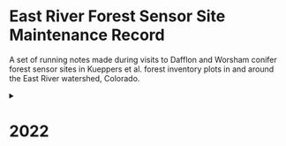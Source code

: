 # East River Forest Sensor Site Maintenance Record

A set of running notes made during visits to Dafflon and Worsham conifer forest sensor sites 
in Kueppers et al. forest inventory plots in and around the East River watershed, Colorado.

<details>
    <summary>
        <h1>2022</h1>
    </summary>
<p>

## 9/24/22
### XX-CAR3
Arrived: NA  
Exited: NA  
Personnel: Worsham  

#### Site note
More animal damage. Elk seem to be rubbing against snow DTPs and bending them over. Elk hair caught in the tape/jars. Had to replace a bunch of stuff... 

#### Soil VWC
Data download OK. Mostly NA for EC at all depths. The rest of the record is complete.

#### Snow DTP
D85B15 (labeled EF5CC0 on jar)  
Dead. Removed. 

D58924  
Replaced D85B15. Data download OK, appears to be fully functional. Took GTG measurements. 

FD8114  
Removed from alongside D85B15, as it is no longer needed. Used to replace soil DTP E7100F, which had animal damage and was dead and full of water.

F4338C  
Straightened rebar and gently straightened probe. Data download OK until 9/3/2022. Reset, then downloaded again and retrieved complete record. Appears fully functional after full erase and reset.

#### Soil DTP
CAD062  
Data download OK. Complete record

E7100F  
Jar full of water, logger dead. Saved logger to try to retrieve data. Not essential, as we'd already gotten winter/snowmelt values off the logger in June. Replaced with FD8114. 

FD8114  
Removed from alongside D85B15, as it is no longer needed. Used to replace soil DTP E7100F.

#### Air T/RH
Data download OK. Complete record. Relaunched at 16:00 MT.

### SG-SWR1
Arrived: 12:10  
Exited: 13:00  
Personnel: Worsham, Wainwright  

#### Site note
Clear day. Soil still damp from storms earlier in the week. No major changes since June, except animal damage to jar of D00829. No issues with sensors themselves. 

#### Soil VWC
Data downloaded successfully. Complete record for all columns, except for EC at A30 and B30, which were outside reasonable range. Battery 100%.

#### Snow DTP
E3C6D1  
Data downloaded successfully. Complete record. Took GTG and GTZ measurements.

D00829  
Data downloaded successfully. Complete record. Took GTG and GTZ measurements. Replaced jar due to animal damage, but kept same logger in place. Logger and electronics all OK. 

#### Soil DTP
E56385  
Data downloaded successfully. Complete record
GTG: 11.5 cm

E94751  
Data downloaded successfully. Complete record.
GTG: 17.2 cm

#### Air T/RH
Data downloaded successfully. Data all OK. Relaunched. 

### SG-NES1
Arrived: 09:50  
Exited: 11:00  
Personnel: Worsham, Wainwright  

#### Site note
Site in decent shape. No major changes since August. Replaced one snow probe and straightened the other. Did not install 1.0 m probe along T-post, though maybe should have... 

#### Soil VWC
Data download OK. Battery was quite low. Suspect it was not receiving enough light. Removed logger and remounted to face more S. Also added new batteries. Seemed to be charging OK during the time we were there.

#### Snow DTP
E19F988  
Replaced F3F4B3, which had been removed in July. Launched at 11:00 MT. Data download OK, appears to be fully functional. Measured gland-to-ground and -zipties. 

D15344  
Straightened rebar and gently straightened probe. Appears to be fully functional. Data download OK. Complete record post-straightening. Measured GTG (=161 cm).

#### Soil DTP
D1E4DD
Data download OK. Complete record. 

FF10A3
Data download OK. Complete record. 

#### Air T/RH
Data download OK. Relaunched.

### XX-PLN2
Arrived: 07:45  
Exited: 08:15  
Personnel: Worsham  
Sensor data download and maintenance. 

#### Site note
Site in good shape. No major changes since June. Replaced HOBO Air T/RH with new setup. 

#### Soil VWC
Data download OK. Complete record, except for some NA at port 4. 

#### Snow DTP
FD3BC1  
Data download OK. Complete record.

EF707A  
Data download OK. Complete record.

#### Soil DTP
FF3475  
Data download OK. Complete record.

EF707A  
Data download OK. Complete record

#### Air T/RH
Replaced sensor with 21167386 using new mount. Measured sensor top to ground (= 174 cm). Launched logger at 0800. Functional. Downloaded old data from prior installation. 

## 9/23/22
### ER-APU1
Arrived: 16:25  
Exited: 17:45  
Personnel: Worsham, Wainwright, Wielandt  

#### Site note
No major changes since July. Removed broken sensors and replaced. 

#### Soil VWC
Data download OK. NA for EC values at several depths. 

#### Snow DTP
EEBFB0  
Straightened rebar and gently straightened probe. Data download OK with complete record at all sensors. Appears to be in good working order. 

E8DC95  
Dead. Removed. 

C158AF  
Replaced E8DC95. Has two dead sensors at bottom. Took gland-to-ground and -ziptie measurements.

C0AF01  
1.0 m probe added along T-post. Took gland-to-ground and -ziptie measurements.

#### Soil DTP
Did not replace F75D82 or F460C6, both of which were dead and had been removed in June/July. 

#### Air T/RH
Reinstalled sensor after splicing wires at home, using new mount. Relaunched. Device status OK, appears to be in good working order.

## 9/21/22
### SR-PVG1
Arrived: NA  
Exited: NA  
Personnel: Worsham  

#### Site note
No major changes since August. Removed broken soil and snow DTPs but didn't replace. Added a new 1.0 m snow probe along T-post. 

#### Soil VWC
Data download OK. Complete record, except no EC at port 4.

#### Snow DTP
F7C1A1  
Dead. Removed. Left rebar with PVC on top in case we want to replace later. 

DA9321  
1.0 m probe added along T-post. Took gland-to-ground and -ziptie measurements. Set logging frequency to 15 min. Launched at 13:52 MT. Data download OK, complete record. 

#### Soil DTP
CB6D40  
Dead, couldn't straighten. Logger still functional. Removed.

#### Air T/RH
Data download OK. Complete record. Launched logger at 14:00 MT. 

### ER-BME1
Arrived: NA  
Exited: NA  
Personnel: Worsham  

#### Site note
HOBO cables destroyed, otherwise OK. Field-spliced HOBO cables. Replaced a few previously removed sensors. Cool, clear. No animals this time around... 

#### Soil VWC
Data download OK. Complete record. Battery OK. 

#### Snow DTP
EDAD8A  
Added to replace snow DTP probes extracted in August. Data download OK. Left rebar and PVC at other site, in case we want to replace the second later. Measured gland-to-ground and -zipties. 

EC94AF  
1.0 m probe added along T-post. Data downloaded OK. Sampling frequency set to 15 min. 

### Soil DTP
C61168  
Died in 5/2022, apparently. Removed and did not replace. GTG=3.7 cm.

E2729C  
Data downloaded OK. Complete record. GTG=1.2 cm.

### ER-APL1
Arrived: 08:00  
Exited: 08:45  
Personnel: Worsham  

#### Site note
No major change since August. No sensor replacements. No reset on any sensors. 

#### Soil VWC
Data download OK. Complete record. Infrastructure in good shape. Battery OK.

#### Snow DTP
D61896  
Data download OK. Complete record at all probes.

C89BC2  
Data download OK. Complete record at all probes. Reset clock, as it was off by >2 minutes.

#### Soil DTP
F6F387  
Data download OK. Complete record at all probes. GTG = -1.0 cm.

CCE749  
Removed in August. Did not replace. 

#### Air T/RH
Could not connect to logger to check status or download data. No obvious damage to logger, battery seemed in good shape. Could have just been a fluke. Didn't have a replacement so just left in place. Will try to get data again in spring...

## 9/16/22
### CC-CVS1
Arrived: NA  
Exited: NA  
Personnel: Worsham  

#### Site note
Several more sensors damaged since August. Repaired and/or removed. 

#### Soil VWC
Animal damage caused cables to become unplugged at Ports 2, 4, 5, and 6. Plugged them back in and tightened housing screws, further secured cables and conduit with electrical tape. Data download OK but missing values from unplugged ports from 6/27/22.

#### Snow DTP
F3EA86  
Died about halfway down. Removed. Straightened rebar. Replaced with E029EE (1.8 m) on same rebar. 

D2AA3B  
Attempted to straighten gently, but probe broke. Removed whole setup including rebar. 

DBD0B2  
0.8 m probe added along T-Post. Took gland-to-ground and -ziptie measurements. Set to 15 minute logging interval. Data download OK.

#### Soil DTP
F93464  
Initial data download problematic. Full reset and download proceeded OK. 

## 9/15/22
### ER-GT1
Arrived: 13:30  
Exited: 14:25  
Personnel: Worsham  

#### Site note
Some elk hair evident on snow probe D1AB1B, and slight bend. Soil probe C5E3E8 dead. Otherwise, sensors generally in good shape. Replaced snow probe FC5299, which had been removed 8/6/22. Measured gland to ground and gland to ziptie distances. Measured gland to ground on soil probes. On D1AB1B, measured gland to ground distance (155.3 cm) and reset ziptie heights (10, 34, 70, 110, 140 cm) and tightened zipties. Retrieved data from soil VWC, soil and snow probes. Replaced mounting hardware for HOBO Air T/RH but didn't pull data, as it had just been done. 

#### Soil VWC
Data downloaded successfully. Valid values in all columns. 

#### Snow DTP
CA177F  
Started today. Data downloaded successfully. Complete record.  

D1AB1B  
Data downloaded successfully. Bent gently back to upright. 

- GTG: 155.3 cm
- GTZ1: 10 cm
- GTZ2: 34 cm
- GTZ3: 70 cm
- GTZ4: 110 cm
- GTZ5: 140 cm

#### Soil DTP
C50CF1  
Data downloaded successfully. Complete record.  
GTG = 2.8 cm

C5E3E8  
Removed due to animal damage. Died on 7/5/22. Replaced with F408C9.  

F408C9  
Data downloaded successfully.  
GTG: 2.3 cm


## 8/17/22
### XX-CAR3
Personnel: Worsham, Sewanee  
Animal damage to sensor site: likely bear, based on nature of damage and multiple piles of bear scat. Cables had pulled out of ports 3,5,6 in the soil moisture logger. Plugged them back in. Tooth marks in conduit. Snow probe D85B15 was pushed over sometime since June, when it had been in fine condition. Consider removing snow and soil DTPs in summer. 

## 8/16/22
### ER-APL1
Personnel: Worsham  
Extracted broken soil DTP array CCE749. Animal stepped on the jar at some point this summer and it shattered. Logger wires severed, logger cracked, battery displaced. Removed all logger components, shards of plastic, probe, and batteries. 

## 8/11/22
### SG-NES1
Personnel: Worsham  
Reinstalled HOBO T/RH sensor with new mount. Oriented S. Device status OK. Measured ground to sensor top distance (= 168.5 cm). 

## 8/10/22
### SR-PVG1
Personnel: Worsham, Powell MT, Ramsey W  
Reinstalled HOBO T/RH sensor with new mount. Restarted logger at 10:00. Measured distance from ground to sensor top (= 154.5 cm). Straightened T-post and stabilized with rocks and boulders at base.

## 8/8/22
### ER-BME1
Personnel: Worsham, Powell T, Powell MT, Sewanee  
Extracted both broken snow DTP arrays (F9D042 and E0DE04). Left rebar and broken ends of PVC to cover rebar. Reinstalled HOBO T/RH sensor with new mount. Restarted logger at 13:30. Measured distance from ground to sensor bottom (= 157 cm). Measured GTG distance on C61168 (=3.2 cm)

## 8/7/22
### ER-GT1
Personnel: Worsham, Powell T, Powell MT, Sewanee  
Extracted snow DTP array FC5299. Removed full probe, PVC, and rebar. Bite marks on jar; jar substantially off-angle from probe, and logger and batteries were on the ground, with broken battery terminal. Cap missing, water in jar. 

## 7/19/22
### SG-NES1
Personnel: Worsham, Henderson A, Peterson A  
Extracted snow DTP array F3F4B3, but left rebar and broken end of PVC to cover it. Measured gland-to-ground on soil DTP array D1E4DD, which had been under snow in June. 
GTG: 3.4 cm. 

## 7/17/22
### ER-APU1
Personnel: Worsham, Henderson A, Peterson A  
Extracted both broken soil DTP arrays: F75D82 and F460C6. Removed probes and zip ties, but left rebar and broken ends of PVC to cover it. 

## 7/14/22
### SR-PVG1
Personnel: Worsham, Kaufman E  
Extracted broken snow probe D0E2CF. Removed rebar and probe and half of the broken PVC. Left second half of PVC in place to mark the hole where the probe had been. Extracted broken soil probe F69C60.

## 7/12/22
### CC-CVS1
Personnel: Worsham  
Extracted dead soil probe CD187B.

## 6/15/22
### CC-CVS1
Arrived: 07:55  
Exited: 08:15  
Personnel: Worsham  

#### Site note
Site seems dry. 0% snow. Soil surface is dry. Took gland-to-ground and other measurements for all sensors. Sensor site in comparatively good condition. Most snow and soil sensors bent, but still functional, except for CD187B, which was dead after 1/18/2022.

#### Soil VWC/T/C
Data downloaded successfully. All sensors functional. Cable was disconnected from Port 6 starting 10/08/2021, so no data for B60. Bite marks were evident on the logger housing. Some EC values were NA at A10, B10, B60.

#### Air T/RH
Sensor and mount in good condition. Data downloaded successfully. Complete record. Did not replace mount. Measured distance from ground to top of sensor. 
Sensor top to ground = 177.5 cm

#### Snow DTP
F3EA86  
Data downloaded successfully. Complete record in all columns. Mild warp, bent downhill.

- GTG: 165.7 cm 
- GTHorz: 146.2 cm
- GTG along probe: 159.4 cm
- GTZ1: 5.2 cm 
- GTZ2: 24.7 cm
- GTZ3: 94.7 cm 
- GTZ4: 106.1 cm 
- GTZ5: 144.9 cm 
- Bend angle: 3º
- Bend direction: 295º  

D2AA3B  
Data downloaded successfully. Complete record in all columns. Probe severely bent downhill. PVC broken at top of rebar. Top of PVC in contact with ground. Probe otherwise functional, so left in place.   

- GTG: 30.5 cm
- GTHorz: 10.5 cm
- GTG along probe: 177.5 cm
- GTZ1: 8.0 cm 
- GTZ2: 29.0 cm
- GTZ3: 70.5 cm 
- GTZ4: 133.8 cm 
- GTZ5: 171.3 cm 
- Gland to apex of bend: 82.8 cm
- Ground to apex of bend (to sloped ground): 69.5 cm
- Ground to apex of bend (orthogonal to probe-ground interface): 67.0 cm
- Bend angle: 144º
- Bend direction: 0º 

#### Soil DTP
CD187B  
Data downloaded successfully. 127s at all locations below logger from 1/18/2022. Severe bend, broken probe.

- GTG: 15.5 cm
- GTG along probe: 20 cm
- Vertical section length: 7.0 cm
- Bend 1 length: 10.8 cm
- Bend 2 to gland length: 2.4 cm

F9E464  
Data download successful. Complete record in all columns. Mild warp, bent downhill. 

- GTG: 17.2 cm
- GTG along probe: 18.3 cm
- Vertical section length: 7.8 cm 
- Bend 1 to gland length: 10.5 cm 

### SG-SWR1
Relaunched HOBO air T/RH logger, having forgotten to do so on 6/9/21. Sampling begins at 13:00. 

### SG-NES1
Arrived: 11:10  
Exited: 11:55  
Personnel: Worsham, Kueppers  

#### Snow DTP
F3F4B3  
Dead probe. Logger OK. Bent downslope. PVC broken at top of rebar.  

- GTG: 96.0 cm
- GTHorz: 58.0 cm
- GTG along probe: 160.5 cm
- GTZ1: 9.0 cm 
- GTZ2: 33.5 cm
- GTZ3: 102.5 cm 
- GTZ4: 132.5 cm 
- GTZ5: 151.5 cm
- Ground to apex of bend (orthogonal to probe-ground interface): 88 cm
- Upright section bend angle: 19º
- Bent section bend angle: 132º
- Bend direction: 30º

D15344  
Data download successful. Probe and logger in good condition, although with a mild bend downslope. 

- GTG: 170.9 cm
- GTHorz: 142.1 cm2
- GTG along probe: 162.5 cm
- GTZ1: 6.5 cm 
- GTZ2: 32.0 cm
- GTZ3: 71.0 cm 
- GTZ4: 131.2 cm 
- GTZ5: 149.2 cm
- Bend angle: 29º
- Bend direction: 28º

#### Soil DTP
FF10A3  
Data downloaded successfully. Complete record, reasonable values in all columns. Probe and logger in good condition.  
GTG: 0 cm

D1E4DD  
Data downloaded succesfully. Complete record, reasonable values in all columns. Still under snow. No GTG measurement, no photo.

## 6/14/22
### ER-APU1
Arrived: 10:40  
Exited: 11:25  
Personnel: Worsham, Fauteux  

#### Site note
Site appears dry, 0% snow at date of visit. Sensor site in comparatively good condition. Snow probes have a slight downhill lean, but no breaks or bends impacting data transmission. Soil probes are both warped and damaged, likely a result of snow heave. HOBO radiation shield mount broken and wires damaged. No evidence of animal interaction. Replaced broken zip ties on conduit and T-post.

#### Soil VWC/T/C
Data downloaded successfully. Data appear reasonable. Some NAs for EC at A30 and B60.

#### Air T/RH
Data corrupt. Retrieved only a single, implausible reading from August 2021 (before October installation…). HOBO radiation shield mount broken. Removed the whole system for data retrieval, repair and reinstallation in July. 

#### Snow DTP
E8DC95  
Data all OK. Probe bent downslope, otherwise in good condition. Measurements in sensor status spreadsheet.

EEBFB0  
Data all OK. Probe bent downslope, otherwise in good condition. Measurements in sensor status spreadsheet.

#### Soil DTP
F75D82  
Probe severely warped below logger housing and along probe length. 127 at all locations below logger from 04/07/2022. Measurements in sensor status spreadsheet.

F460C6  
Complete data for logger and first sensor along probe. 127 at all locations below first sensor from 02/08/2022. Measurements in sensor status spreadsheet.

## 6/13/22
### SR-PVG1
Arrived: NA  
Exited: NA  
Personnel: Worsham, Fauteux  

#### Site note
30% snow in plot, but no snow in contact with sensors. Snow and soil probes severely bent. One soil probe bent cross-slope, suggesting animal damage (maybe cattle stepped on it). One snow probe’s PVC support broken above rebar.

#### Soil VWC/T/C
Data downloaded successfully and appear complete and reasonable. Battery dropped to 0% in Jan/Feb, likely due to total snow cover.

#### Air T/RH
Data downloaded successfully. Data all OK. HOBO radiation shield mount broken. Removed the whole system for repair and reinstallation in July.

#### Snow DTP
F7C1A1  
Data downloaded successfully. Data all OK. Probe slightly bent downslope.  

DOE2CF  
Data for logger and first 13 probe locations OK. 127 for locations 14–on after 05/07/2022.

#### Soil DTP
CB6D40  
Data all OK. Probe bent cross-slope below gland.  

F69C60  
127 for all locations below gland after 01/12/2022. Probe severely bent below gland.  

### XX-PLN2
Arrived: 09:00 
Exited: 10:40
Personnel: Worsham, Fateux  

#### Site note
Sensor data download and maintenance. Site is generally in good shape. No bends or warps on the DTP probes. Soil looks very dry. Clear day, but somewhat smoky/hazy and light wind. 

#### Soil VWC/T/C
Data downloaded successfully. Complete record and reasonable values in all columns. Some EC values were NA at A10, B10, B60. Cables in good shape. Battery 100%. 

#### Air T/RH
Cable severed in multiple places, but infrastructure otherwise OK. Removed the whole system for repair and reinstallation in July. Measured ground to top of sensor distance.
Ground to sensor top: 177.3 cm.

#### Snow DTP
FD3BC1  
Data downloaded successfully. Data all OK. 

- GTG: 163.0 cm
- GTZ1: 10.5 cm
- GTZ2: 29.0 cm
- GTZ3: 68.5 cm 
- GTZ4: 120.0 cm 
- GTZ5: 153.0 cm
- Bend angle: NA
- Bend direction: NA

EDED77  
Data downloaded successfully. Data all OK. 

- GTG: 160.5 cm
- GTZ1: 9.7 cm
- GTZ2: 28.6 cm
- GTZ3: 80.7 cm 
- GTZ4: 119.0 cm 
- GTZ5: 150.5 cm
- Bend angle:1 NA
- Bend direction: NA 

#### Soil DTP
EF707A  
Data downloaded successfully. Data all OK.  
GTG: 1.0 cm

DOD6AE  
Data downloaded successfully. Data all OK.  
GTG 2.0 cm 

FF3475  
Data downloaded successfully. Data all OK.  
GTG: 1.0 cm

## 6/11/22
### ER-BME1
Arrived: NA  
Exited: NA  
Personnel: Worsham, Kueppers, Fauteux  

#### Site note
Site in bad shape. Both snow DPT probes broken. HOBO mount snapped and sensor+shield dangling. Clear day (T≈11ºC). 90+% snow. Access was difficult and slow—lots of postholing. Soil appears damp. All sensors exposed, although one soil probe was still partially in snow. 

#### Soil VWC/T/C
Data downloaded successfully. Data all OK. Battery 100% Logger case (Z6-12258) broken at mount points. Replaced logger with Z6-12260 and launched at 10:00. Battery 100% at launch

#### Air T/RH
Data downloaded successfully. All data OK. Radiation shield mount broken and apparatus dangling. Measured height to top of sensor while dangling (=152.1 cm). Removed the whole system for repair and reinstallation in July. Added new mount to T-post; will replace sensor next visit.

#### Snow DTP
F9D042  
Data downloaded successfully. 127s for all locations below logger after 01/01/2022.

- GTG: 109.0 cm
- GTHorz: 109.0 cm
- GTG along probe: 162 cm
- GTZ1: 8.0 cm
- GTZ2: 29.0 cm
- GTZ3: 69.0 cm 
- GTZ4: 109.0 cm 
- GTZ5: 148.0 cm
- Bend angle: 97º
- Bend direction: NA
- Ground to apex of bend: 117.0 cm
- Ground to break: 115.0 cm

E0DE04
Data downloaded successfully. 127s for all locations below logger after 12/31/2021.

- GTG: 137.0 cm
- GTHorz: 137.0 cm
- GTG along probe: 161.5 cm
- GTZ1: 6.4 cm
- GTZ2: 28.0 cm
- GTZ3: 89.0 cm 
- GTZ4: 109.0 cm 
- GTZ5: 143.0 cm
- Bend angle: 39º
- Bend direction: NA
- Ground to break: 92.0 cm

#### Soil DTP
C61168  
Data downloaded successfully. Still under 3 cm of snow. Did not take GTG measurement.  

E2729C  
Data downloaded successfully. Data all OK.  
GTG: 2.0 cm

## 6/10/22
### XX-CAR3
Arrived: 08:30  
Exited: 09:30  
Personnel: Worsham, Fauteux  

#### Site note
Sensor site in very good shape. No damage to any probes or infrastructure. No evidence of animal interaction. 

#### Soil VWC/T/C
Data downloaded successfully. Mostly no conductivity values--as expected because of rockiness. All other data OK. Min battery level = 91%, pretty much all 100% otherwise.

#### Air T/RH
Data downloaded successfully. Data all look OK.
Sensor top to ground: 184.1cm

#### Snow DTP
F4338C  
Data all OK. Probe in excellent condition. 

- GTG: 161.0 cm
- GTZ1: 9.8 cm
- GTZ2: 29.4 cm
- GTZ3: 87.1 cm
- GTZ4: 119.9 cm
- GTZ5: 150.1 cm

D85B15  
Relabeled jar as D85B15 to match logger ID (incorrectly labeled EF5CC0 before). Data all OK. Probe in excellent condition.

- GTG: 161.0 cm
- GTZ1: 10.0 cm
- GTZ2: 29.4 cm
- GTZ3: 70.5 cm
- GTZ4: 121.1 cm
- GTZ5: 149.7 cm

FD81141  
127s in every column from 10/7/2021–10/9/2021. Last column all 127s. Otherwise OK. Probe in excellent condition.
- GTG: 79.0 cm
- GTZ1: 38.1 cm
- GTZ2: 66.7 cm

#### Soil DTP
E7100F  
Data all OK. Probe in excellent condition.
GTG: 6.1 cm

CAD062  
127s in every column from 10/7/2021–10/9/2021. Last column all 127s. Otherwise OK. Probe in excellent condition. 
GTG: 3.5 cm

### ER-APL1
Arrived: 14:15   
Exited: 15:00  
Personnel: Worsham  

#### Site note
Lots of new deadfall. Probes and infrastructure all seem in good shape. No bends, breaks, etc. Data all downloaded successfully. 

#### Soil VWC/T/C
Data downloaded successfully. All data OK

#### Air T/RH
Data downloaded successfully. All data OK. Sensor and shield in good shape. Secured with new mount on T-post. Ground to sensor top: 181.0 cm

#### Snow DTP
D61896  
Data downloaded successfully. Data all OK.

- GTG: 159.1 cm
- GTZ1: 10.0 cm
- GTZ2: 30.2 cm
- GTZ3: 87.0 cm
- GTZ4: 132.0 cm
- GTZ5: 145.3 cm

C89BC2  
Data downloaded successfully. Data all OK.  
- GTG: 160.6 cm
- GTZ1: 10.5 cm
- GTZ2: 31.0 cm
- GTZ3: 73.5 cm
- GTZ4: 119.0 cm
- GTZ5: 149.8 cm

#### Soil DTP
F6F387  
Data downloaded successfully. Data all OK. 
GTG: -1.5 cm

CCE749  
Data downloaded successfully. Data all OK.  
GTG: 0.0 cm

## 6/9/22
### SG-NES1
Arrived: 11:50  
Exited: 13:00  
Personnel: Worsham  

#### Site note
Sensor site in VERY bad shape. One snow DTP (D15344) bent to severe angle, other (F3F4B3) bent in curve to 130º+. Did not find either soil DTP—still under snow. Will return in July for soil DTP data and measurements. 

#### Soil VWC/T/C
Data downloaded successfully. Data all OK. 

#### Air T/RH
Data downloaded successfully. Data all OK, but under snow much of winter. HOBO mount broken, with sensor dangling to 39 cm. No height measurement before break. Will return later in season to fix the mount. 

#### Snow DTP
D15344  
Data downloaded successfully. Data all OK. No GTG measurements, given remnant snow.

F3F4B3  
Data downloaded successfully. 127s at locations 9–29 from 1/11/22. No GTG measurements, given remnant snow.

### Soil DTP
D1E4DD  
Not located under snowfield. Will retrieve data later in season.

FF10A3  
Not located under snowfield. Will retrieve data later in season.

### SG-SWR1
Arrived: 09:45  
Exited: 11:00  
Personnel: Worsham, Fauteux  

#### Site note
Clear day, <5% snow cover. No significant additional mortality evident since 2021. Some animal damage (chewing) visible on VWC/T/EC logger and on E3C6D1 jar. Soil dry at surface, except around snowfield margins. 

#### Soil VWC/T/C
Data downloaded successfully. Complete record for all columns, except for EC at A30 and B30, which were outside reasonable range. Battery 100% all winter and spring.

#### Air T/RH
Data downloaded successfully. Data all OK. Secured HOBO with new mount. Had to shift VWC/T/C logger down slightly to fit new mount.

#### Snow DTP
E3C6D1  
Data downloaded successfully. Data all OK. 

- GTG: 160.6 cm
- GTZ1: 9.3 cm
- GTZ2: 37.5 cm
- GTZ3: 93.5 cm
- GTZ4: 130.7 cm
- GTZ5: 150.5 cm

Reset zipties to standard heights below gland:

- GTZ1: 10.0 cm
- GTZ2: 30.0 cm
- GTZ3: 100.0 cm
- GTZ4: 130.0 cm
- GTZ5: 150.0 cm

D00829  
Data downloaded successfully. Data all OK. 

- GTG: 159.2 cm
- GTZ1: 28.7 cm
- GTZ2: 30.4 cm
- GTZ3: 93.4 cm
- GTZ4: 122.6 cm
- GTZ5: 149.0 cm

Reset zipties to standard heights below gland:
- GTZ1: 10.0 cm
- GTZ2: 30.0 cm
- GTZ3: 100.0 cm
- GTZ4: 120.0 cm
- GTZ5: 150.0 cm

#### Soil DTP
E56385  
Data downloaded successfully. Data all OK.  
GTG: 11.5 cm

E94751  
Data downloaded successfully. Data all OK.  
GTG: 17.2 cm15

## 6/8/22
### ER-GT1
Arrived: 16:40  
Exited: 18:20  
Personnel: Worsham, Fauteux  

#### Site note
Sensors in relatively good condition. 10-15% snow cover. 

#### Soil VWC/T/C
Data downloaded successfully. Data all OK with reasonable values in all columns. Battery at 100%. Added a zip tie to conduit. 

#### Air T/RH
Data downloaded successfully. Data all OK. Measured sensor top to ground distance.  
Ground to sensor top: 172 cm. Temporarily affixed sensor to T-post mount with zip ties. Need to secure with new mount on next visit. 

#### Snow DTP
D1AB1B  
Data downloaded successfully. Data all OK. 

- GTG: 154.9 cm
- GTG along probe: 159 cm
- GTZ1: 6.5 cm
- GTZ2: 27.5 cm
- GTZ3: 109.1 cm
- GTZ4: 111.7 cm
- GTZ5: 147.8 cm

FC5299  
Data downloaded successfully. Data all OK. 

- GTG: 149.5 cm
- GTG along probe: 154.5
- GTZ1: 20.3 cm
- GTZ2: 32.4 cm
- GTZ3: 85.0 cm
- GTZ4: 119.4 cm
- GTZ5: 147.6 cm

#### Soil DTP
C5E3E8  
Data downloaded successfully. Data all OK.  
GTG: 2.4 cm

C50CF1
Data downloaded successfully. Data all OK.  
GTG: 3.1 cm

# 2021

## 10/8/21
### CC-CVS1
Arrived: NA  
Exited: NA  
Personnel: Worsham, Dafflon, Wielandt  

#### Soil VWC/T/C
Data downloaded successfully. Logger and infrastructure OK. Some issues with conductivity at several depths but valid records exist in all columns. 

### SR-PVG1
Arrived: NA  
Exited: NA  
Personnel: Worsham, Dafflon, Wielandt 

#### Soil VWC/T/C
Data downloaded successfully. Port 4 contained NA for all conductivity values. The replicate at Port 2 was OK. Logger and infrastructure OK. Added dessicant to the logger. 

### ER-APU1
Arrived: NA  
Exited: NA  
Personnel: Worsham, Dafflon, Wielandt 

#### Soil VWC/T/C
Data downloaded successfully. Full record, no NAs. Logger and infrastructure in good shape.

## 10/6/21
### ER-BME1
Arrived: 11:45  
Exited: 13:00  
Personnel: Worsham, Dafflon, Wang  

#### Soil VWC/T/C
Data downloaded succesfully. Full record, no NAs. Burrows visible near Pit B: likely moles or ground squirrels. See photos. Some light damage to conduit and logger housing: tooth marks, perhaps from bear. Repaired conduit with electrical tape but may need a conduit replacement in 2022. 

## 10/5/22
### ER-GT1
Arrived: 13:25  
Exited: 17:00  
Personnel: Worsham

#### Soil VWC/T/C
Data downloaded successfully. Full record. Some NAs in ports 1, 3 for conductivity and moisture content. Battery at 97%. Logger and infrastructure OK. No visible damage. 

</p>
</details>